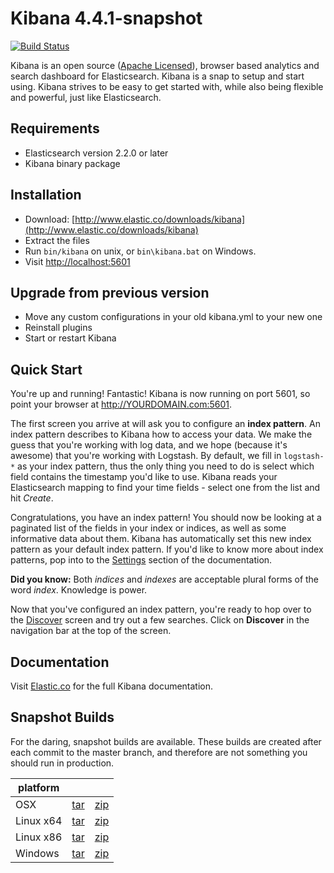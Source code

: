 # Kibana 4.4.1-snapshot

[![Build Status](https://travis-ci.org/elastic/kibana.svg?branch=master)](https://travis-ci.org/elastic/kibana?branch=master)

Kibana is an open source ([Apache Licensed](https://github.com/elastic/kibana/blob/master/LICENSE.md)), browser based analytics and search dashboard for Elasticsearch. Kibana is a snap to setup and start using. Kibana strives to be easy to get started with, while also being flexible and powerful, just like Elasticsearch.

## Requirements

- Elasticsearch version 2.2.0 or later
- Kibana binary package

## Installation

* Download: [http://www.elastic.co/downloads/kibana](http://www.elastic.co/downloads/kibana)
* Extract the files
* Run `bin/kibana` on unix, or `bin\kibana.bat` on Windows.
* Visit [http://localhost:5601](http://localhost:5601)


## Upgrade from previous version

* Move any custom configurations in your old kibana.yml to your new one
* Reinstall plugins
* Start or restart Kibana

## Quick Start

You're up and running! Fantastic! Kibana is now running on port 5601, so point your browser at http://YOURDOMAIN.com:5601.

The first screen you arrive at will ask you to configure an **index pattern**. An index pattern describes to Kibana how to access your data. We make the guess that you're working with log data, and we hope (because it's awesome) that you're working with Logstash. By default, we fill in `logstash-*` as your index pattern, thus the only thing you need to do is select which field contains the timestamp you'd like to use. Kibana reads your Elasticsearch mapping to find your time fields - select one from the list and hit *Create*.

Congratulations, you have an index pattern! You should now be looking at a paginated list of the fields in your index or indices, as well as some informative data about them. Kibana has automatically set this new index pattern as your default index pattern. If you'd like to know more about index patterns, pop into to the [Settings](#settings) section of the documentation.

**Did you know:** Both *indices* and *indexes* are acceptable plural forms of the word *index*. Knowledge is power.

Now that you've configured an index pattern, you're ready to hop over to the [Discover](#discover) screen and try out a few searches. Click on **Discover** in the navigation bar at the top of the screen.

## Documentation

Visit [Elastic.co](http://www.elastic.co/guide/en/kibana/current/index.html) for the full Kibana documentation.

## Snapshot Builds

For the daring, snapshot builds are available. These builds are created after each commit to the master branch, and therefore are not something you should run in production.

| platform |  |  |
| --- | --- | --- |
| OSX | [tar](http://download.elastic.co/kibana/kibana-snapshot/kibana-4.4.1-snapshot-darwin-x64.tar.gz) | [zip](http://download.elastic.co/kibana/kibana-snapshot/kibana-4.4.1-snapshot-darwin-x64.zip) |
| Linux x64 | [tar](http://download.elastic.co/kibana/kibana-snapshot/kibana-4.4.1-snapshot-linux-x64.tar.gz) | [zip](http://download.elastic.co/kibana/kibana-snapshot/kibana-4.4.1-snapshot-linux-x64.zip) |
| Linux x86 | [tar](http://download.elastic.co/kibana/kibana-snapshot/kibana-4.4.1-snapshot-linux-x86.tar.gz) | [zip](http://download.elastic.co/kibana/kibana-snapshot/kibana-4.4.1-snapshot-linux-x86.zip) |
| Windows | [tar](http://download.elastic.co/kibana/kibana-snapshot/kibana-4.4.1-snapshot-windows.tar.gz) | [zip](http://download.elastic.co/kibana/kibana-snapshot/kibana-4.4.1-snapshot-windows.zip) |
